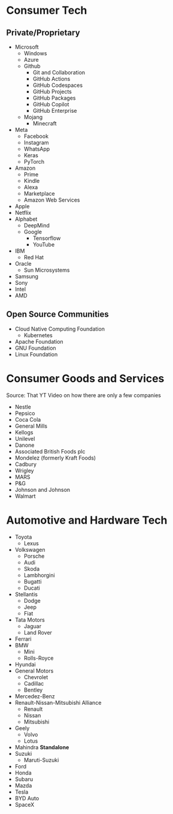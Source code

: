 # Consumer Tech
## Private/Proprietary
- Microsoft
	- Windows
	- Azure
	- Github
		- Git and Collaboration
		- GitHub Actions
		- GitHub Codespaces
		- GitHub Projects
		- GitHub Packages
		- GitHub Copilot
		- GitHub Enterprise
	- Mojang
		- Minecraft
- Meta
	- Facebook
	- Instagram
	- WhatsApp
	- Keras
	- PyTorch
- Amazon
	- Prime
	- Kindle
	- Alexa
	- Marketplace
	- Amazon Web Services
- Apple
- Netflix
- Alphabet
	- DeepMind
	- Google
		- Tensorflow
		- YouTube
- IBM
	- Red Hat
- Oracle
	- Sun Microsystems
- Samsung
- Sony
- Intel
- AMD
## Open Source Communities
- Cloud Native Computing Foundation
	- Kubernetes
- Apache Foundation
- GNU Foundation
- Linux Foundation

# Consumer Goods and Services
Source: That YT Video on how there are only a few companies
- Nestle
- Pepsico
- Coca Cola
- General Mills
- Kellogs
- Unilevel
- Danone
- Associated British Foods plc
- Mondelez (formerly Kraft Foods)
- Cadbury
- Wrigley
- MARS
- P&G
- Johnson and Johnson
- Walmart

# Automotive and Hardware Tech
- Toyota
	- Lexus
- Volkswagen
	- Porsche
	- Audi
	- Skoda
	- Lambhorgini
	- Bugatti
	- Ducati
- Stellantis
	- Dodge
	- Jeep
	- Fiat
- Tata Motors
	- Jaguar
	- Land Rover
- Ferrari
- BMW
	- Mini
	- Rolls-Royce
- Hyundai
- General Motors
	- Chevrolet
	- Cadillac
	- Bentley
- Mercedez-Benz
- Renault-Nissan-Mitsubishi Alliance
	- Renault
	- Nissan
	- Mitsubishi
- Geely
	- Volvo
	- Lotus
- Mahindra
**Standalone**
- Suzuki
	- Maruti-Suzuki
- Ford
- Honda
- Subaru
- Mazda
- Tesla
- BYD Auto
- SpaceX